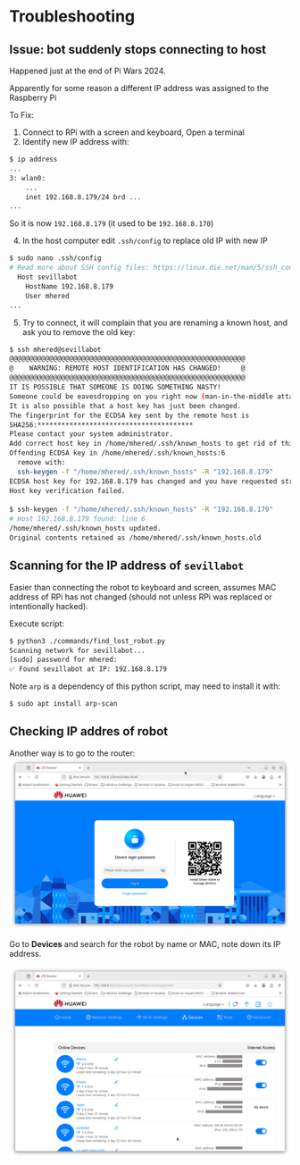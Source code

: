 # Troubleshooting

## Issue: bot suddenly stops connecting to host

Happened just at the end of Pi Wars 2024. 

Apparently  for some reason a different IP address was assigned to the Raspberry Pi

To Fix:

1. Connect to RPi with a screen and keyboard, Open a terminal
2. Identify new IP address with:

```bash
$ ip address
...
3: wlan0: 
	...
    inet 192.168.8.179/24 brd ...
...
```

So it is now `192.168.8.179` (it used to be `192.168.8.170`)

4. In the host computer edit `.ssh/config` to replace old IP with new IP

```bash
$ sudo nano .ssh/config
# Read more about SSH config files: https://linux.die.net/man/5/ssh_config
  Host sevillabot
    HostName 192.168.8.179
    User mhered
...
```

5. Try to connect, it will complain that you are renaming a known host, and ask you to remove the old key:

```bash
$ ssh mhered@sevillabot
@@@@@@@@@@@@@@@@@@@@@@@@@@@@@@@@@@@@@@@@@@@@@@@@@@@@@@@@@@@
@    WARNING: REMOTE HOST IDENTIFICATION HAS CHANGED!     @
@@@@@@@@@@@@@@@@@@@@@@@@@@@@@@@@@@@@@@@@@@@@@@@@@@@@@@@@@@@
IT IS POSSIBLE THAT SOMEONE IS DOING SOMETHING NASTY!
Someone could be eavesdropping on you right now (man-in-the-middle attack)!
It is also possible that a host key has just been changed.
The fingerprint for the ECDSA key sent by the remote host is
SHA256:***************************************
Please contact your system administrator.
Add correct host key in /home/mhered/.ssh/known_hosts to get rid of this message.
Offending ECDSA key in /home/mhered/.ssh/known_hosts:6
  remove with:
  ssh-keygen -f "/home/mhered/.ssh/known_hosts" -R "192.168.8.179"
ECDSA host key for 192.168.8.179 has changed and you have requested strict checking.
Host key verification failed.

$ ssh-keygen -f "/home/mhered/.ssh/known_hosts" -R "192.168.8.179"
# Host 192.168.8.179 found: line 6
/home/mhered/.ssh/known_hosts updated.
Original contents retained as /home/mhered/.ssh/known_hosts.old
```

## Scanning for the IP address of `sevillabot`

Easier than connecting the robot to keyboard and screen, assumes MAC address of RPi has not changed (should not unless RPi was replaced or intentionally hacked).

Execute script:

```bash
$ python3 ./commands/find_lost_robot.py
Scanning network for sevillabot...
[sudo] password for mhered: 
✅ Found sevillabot at IP: 192.168.8.179
```

Note `arp` is a dependency of this python script, may need to install it with:

```bash
$ sudo apt install arp-scan
```

## Checking IP addres of robot

Another way is to go to the router:
![](./assets/router.png)

Go to **Devices** and search for the robot by name or MAC, note down its IP address.

![](./assets/Devices.png)
